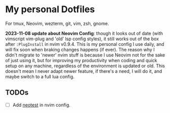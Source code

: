 # My personal Dotfiles

For tmux, Neovim, wezterm, git, vim, zsh, gnome.

**2023-11-08 update about Neovim Config**: though it looks out of date (with vimscript vim-plug and 'old' lsp config styles),
it still works out of the box after `:PlugInstall` in nvim v0.9.4.
This is my personal config I use daily, and will fix soon when braking changes happens (if ever).
The reason why I didn't migrate to 'newer' nvim stuff is because I use Neovim not for the sake of just using it,
but for improving my productivity when coding and quick setup on any machine, regardless of the environment is updated or old.
This doesn't mean I never adapt newer feature,
if there's a need, I will do it, and maybe switch to a full lua config.

## TODOs

- [ ] Add [neotest](https://github.com/nvim-neotest/neotest) in nvim config.

